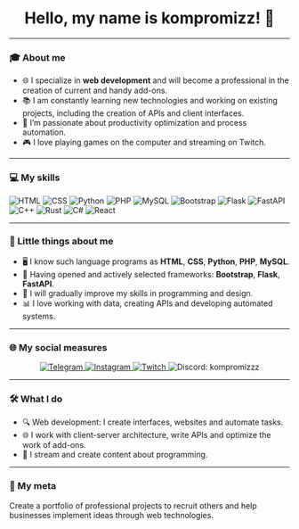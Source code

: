 <h1 align="center">Hello, my name is kompromizz! 👋</h1>

---

### 🎓 About me
- 🌐 I specialize in **web development** and will become a professional in the creation of current and handy add-ons.
- 📚 I am constantly learning new technologies and working on existing projects, including the creation of APIs and client interfaces.
- 🔧 I’m passionate about productivity optimization and process automation.
- 🎮 I love playing games on the computer and streaming on Twitch.

---

### 💻 My skills
<p>
 <img src="https://img.shields.io/badge/HTML-E34F26?style=flat-square&logo=html5&logoColor=white" alt="HTML" />
 <img src="https://img.shields.io/badge/CSS-1572B6?style=flat-square&logo=css3&logoColor=white" alt="CSS" />
 <img src="https://img.shields.io/badge/Python-3776AB?style=flat-square&logo=python&logoColor=white" alt="Python" />
 <img src="https://img.shields.io/badge/PHP-777BB4?style=flat-square&logo=php&logoColor=white" alt="PHP" />
 <img src="https://img.shields.io/badge/MySQL-4479A1?style=flat-square&logo=mysql&logoColor=white" alt="MySQL" />
 <img src="https://img.shields.io/badge/Bootstrap-7952B3?style=flat-square&logo=bootstrap&logoColor=white" alt="Bootstrap" />
 <img src="https://img.shields.io/badge/Flask-000000?style=flat-square&logo=flask&logoColor=white" alt="Flask" />
 <img src="https://img.shields.io/badge/FastAPI-009688?style=flat-square&logo=fastapi&logoColor=white" alt="FastAPI" />
 <img src="https://img.shields.io/badge/C++-00599C?style=flat-square&logo=c%2B%2B&logoColor=white" alt="C++" />
 <img src="https://img.shields.io/badge/Rust-000000?style=flat-square&logo=rust&logoColor=white" alt="Rust" />
 <img src="https://img.shields.io/badge/C%23-239120?style=flat-square&logo=c-sharp&logoColor=white" alt="C#" />
 <img src="https://img.shields.io/badge/React-20232A?style=flat-square&logo=react&logoColor=61DAFB" alt="React" />
</p>


---

### 🌟 Little things about me
- 🖥️ I know such language programs as **HTML**, **CSS**, **Python**, **PHP**, **MySQL**.
- 📖 Having opened and actively selected frameworks: **Bootstrap**, **Flask**, **FastAPI**.
- 🚀 I will gradually improve my skills in programming and design.
- 📊 I love working with data, creating APIs and developing automated systems.

---

### 🌐 My social measures
<p align="center">
 <a href="https://t.me/kompromizz" target="_blank">
 <img src="https://img.shields.io/badge/Telegram-26A5E4?style=for-the-badge&logo=telegram&logoColor=white" alt="Telegram" />
 </a>
 <a href="https://www.instagram.com/808vvss/" target="_blank">
 <img src="https://img.shields.io/badge/Instagram-E4405F?style=for-the-badge&logo=instagram&logoColor=white" alt="Instagram" />
 </a>
 <a href="https://www.twitch.tv/kompromizz" target="_blank">
 <img src="https://img.shields.io/badge/Twitch-9146FF?style=for-the-badge&logo=twitch&logoColor=white" alt="Twitch" />
 </a>
 <img src="https://img.shields.io/badge/Discord-5865F2?style=for-the-badge&logo=discord&logoColor=white" alt="Discord: kompromizzz" />
</p>

---

### 🛠️ What I do
- 🔍 Web development: I create interfaces, websites and automate tasks.
- 🌐 I work with client-server architecture, write APIs and optimize the work of add-ons.
- 📌 I stream and create content about programming.

---

### 🚀 My meta
Create a portfolio of professional projects to recruit others and help businesses implement ideas through web technologies.
